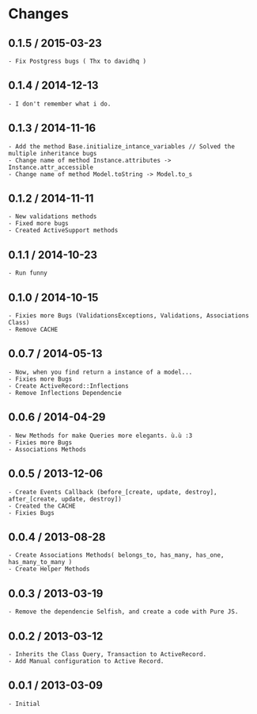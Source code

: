 # Changes #

## 0.1.5 / 2015-03-23

	- Fix Postgress bugs ( Thx to davidhq )

## 0.1.4 / 2014-12-13

	- I don't remember what i do.

## 0.1.3 / 2014-11-16

	- Add the method Base.initialize_intance_variables // Solved the multiple inheritance bugs
	- Change name of method Instance.attributes -> Instance.attr_accessible
	- Change name of method Model.toString -> Model.to_s

## 0.1.2 / 2014-11-11

	- New validations methods
	- Fixed more bugs
	- Created ActiveSupport methods

## 0.1.1 / 2014-10-23 ##

	- Run funny

## 0.1.0 / 2014-10-15 ##

	- Fixies more Bugs (ValidationsExceptions, Validations, Associations Class)
	- Remove CACHE

## 0.0.7 / 2014-05-13 ##

	- Now, when you find return a instance of a model...
	- Fixies more Bugs
	- Create ActiveRecord::Inflections
	- Remove Inflections Dependencie

## 0.0.6 / 2014-04-29 ##

	- New Methods for make Queries more elegants. ù.ù :3
	- Fixies more Bugs
	- Associations Methods

## 0.0.5 / 2013-12-06 ##

	- Create Events Callback (before_[create, update, destroy], after_[create, update, destroy])
	- Created the CACHE
	- Fixies Bugs

## 0.0.4 / 2013-08-28 ##

	- Create Associations Methods( belongs_to, has_many, has_one, has_many_to_many )
	- Create Helper Methods

## 0.0.3 / 2013-03-19 ##

	- Remove the dependencie Selfish, and create a code with Pure JS.

## 0.0.2 / 2013-03-12 ##

	- Inherits the Class Query, Transaction to ActiveRecord.
	- Add Manual configuration to Active Record.

## 0.0.1 / 2013-03-09 ##

	- Initial
